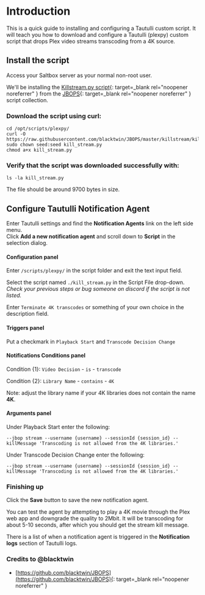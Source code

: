 # Introduction
This is a quick guide to installing and configuring a Tautulli custom script. It will teach you how to download and configure a Tautulli (plexpy) custom script that drops Plex video streams transcoding from a 4K source.

## Install the script
Access your Saltbox server as your normal non-root user.

We'll be installing the [Killstream.py script](https://github.com/blacktwin/JBOPS/tree/master/killstream){: target=_blank rel="noopener noreferrer" } from the [JBOPS](https://github.com/blacktwin/JBOPS){: target=_blank rel="noopener noreferrer" } script collection.

### Download the script using curl:
```
cd /opt/scripts/plexpy/
curl -O https://raw.githubusercontent.com/blacktwin/JBOPS/master/killstream/kill_stream.py
sudo chown seed:seed kill_stream.py
chmod a+x kill_stream.py
```

### Verify that the script was downloaded successfully with:
```
ls -la kill_stream.py
```

The file should be around 9700 bytes in size.

## Configure Tautulli Notification Agent
Enter Tautulli settings and find the **Notification Agents** link on the left side menu.\
Click **Add a new notification agent** and scroll down to **Script** in the selection dialog.

#### Configuration panel
Enter `/scripts/plexpy/` in the script folder and exit the text input field.

Select the script named `./kill_stream.py` in the Script File drop-down.\
_Check your previous steps or bug someone on discord if the script is not listed._

Enter `Terminate 4K transcodes` or something of your own choice in the description field.

#### Triggers panel

Put a checkmark in `Playback Start` and `Transcode Decision Change`

#### Notifications Conditions panel

Condition {1}: `Video Decision` - `is` - `transcode`

Condition {2}: `Library Name` - `contains` - `4K`

Note: adjust the library name if your 4K libraries does not contain the name **4K**.

#### Arguments panel

Under Playback Start enter the following:
```
--jbop stream --username {username} --sessionId {session_id} --killMessage 'Transcoding is not allowed from the 4K libraries.'
```
Under Transcode Decision Change enter the following:
```
--jbop stream --username {username} --sessionId {session_id} --killMessage 'Transcoding is not allowed from the 4K libraries.'
```

### Finishing up
Click the **Save** button to save the new notification agent.

You can test the agent by attempting to play a 4K movie through the Plex web app and downgrade the quality to 2Mbit. It will be transcoding for about 5-10 seconds, after which you should get the stream kill message.

There is a list of when a notification agent is triggered in the **Notification logs** section of Tautulli logs.

### Credits to @blacktwin
* [https://github.com/blacktwin/JBOPS](https://github.com/blacktwin/JBOPS){: target=_blank rel="noopener noreferrer" }
